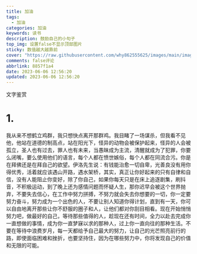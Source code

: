 ```yaml
---
title: 加油
tags:
  - 加油
categories: 加油
keywords: 读书
description: 鼓励自己的小句子
top_img: 设置false不显示顶部图片
sticky: 数值越大越靠前
cover: "https://raw.githubusercontent.com/why862555625/images/main/images/99.jpg"
comments: false评论
abbrlink: 8857f1a4
date: 2023-06-06 12:56:20
updated: 2023-06-06 12:56:20
---
```


文字鉴赏

<!-- more -->

# 1.

我从来不想鹤立鸡群，我只想快点离开那群鸡。我目睹了一场谋杀，但我看不见他，他站在道德的制高点，站在阳光下，怪异的动物会被保护起来，怪异的人会被孤立，圣人也有过去，罪人也有未来，当愚昧成为主流，清醒就成为了犯罪，你要么闭嘴，要么使用他们的语言，每个人都在愤世嫉俗，每个人都在同流合污。你是在拜佛还是在拜自己的欲望。伊洛先生说：有钱能治愈一切自卑，光善良没有用你得优秀，活着就应该遇山开路，遇水架桥，其实，真正让你好起来的只有自律和自信，没有人能阻止你变好，除了你自己，如果你每天只是在床上追逐剧集，刷抖音，不积极运动，到了晚上还为感情问题而怀疑人生，那你迟早会被这个世界抛弃，不要失去信心，在工作中努力拼搏，不努力就会失去你想要的一切，你一定要努力奋斗，努力成为一个出色的人，不要让别人知道你得计划，直到有一天，你可以自由地离开那些让你不舒服的圈子和人，让他们都对你刮目相看。现在开始悄悄努力吧，做最好的自己，等待那些值得的人，趁现在还有时间，全力以赴去完成你一直想做的事情，成为你一直梦寐以求的那种人，过上你一直向往的那种生活。不要在等待中浪费岁月，每一天都给予自己最大的努力，让自己的光芒照亮前行的路，即使面临困难和挫折，也要坚持住，因为在哪些努力中，你将发现自己的价值和无限的可能。

